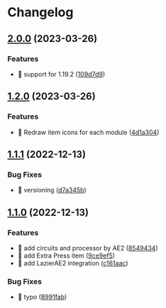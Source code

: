 # Changelog

## [2.0.0](https://github.com/BlueSheep2804/JAOPCAExtras/compare/v1.2.0...v2.0.0) (2023-03-26)


### Features

* 🎸 support for 1.19.2 ([109d7d9](https://github.com/BlueSheep2804/JAOPCAExtras/commit/109d7d9b1de2ed373b915c4ee2435e3ceb82c833))

## [1.2.0](https://github.com/BlueSheep2804/JAOPCAExtras/compare/v1.1.1...v1.2.0) (2023-03-26)


### Features

* 🎸 Redraw item icons for each module ([4d1a304](https://github.com/BlueSheep2804/JAOPCAExtras/commit/4d1a3043a53b12c6a1460ce52d7ca3b9a932ff89))

## [1.1.1](https://github.com/BlueSheep2804/JAOPCAExtras/compare/v1.1.0...v1.1.1) (2022-12-13)


### Bug Fixes

* 🐛 versioning ([d7a345b](https://github.com/BlueSheep2804/JAOPCAExtras/commit/d7a345b41d03a3fb67425e58335d9455c51129e2))

## [1.1.0](https://github.com/BlueSheep2804/JAOPCAExtras/compare/1.0.1...v1.1.0) (2022-12-13)


### Features

* 🎸 add circuits and processor by AE2 ([8549434](https://github.com/BlueSheep2804/JAOPCAExtras/commit/85494349a379efb241a295de6cf41292077f82c5))
* 🎸 add Extra Press item ([9ce9ef5](https://github.com/BlueSheep2804/JAOPCAExtras/commit/9ce9ef53d01fa05ddd05cdfdc9b2a19cbb787bcd))
* 🎸 add LazierAE2 integration ([c161aac](https://github.com/BlueSheep2804/JAOPCAExtras/commit/c161aac9d3f4b0a71e653ec46512645f7bdeeb70))


### Bug Fixes

* 🐛 typo ([8991fab](https://github.com/BlueSheep2804/JAOPCAExtras/commit/8991fab252482b9a5175d5f5efd95b504bce653b))

